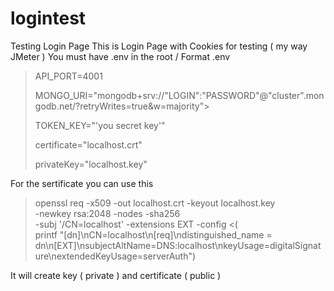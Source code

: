 # logintest
Testing Login Page
This is Login Page with Cookies for testing ( my way JMeter )
You must have .env in the root / 
Format .env
> 
>API_PORT=4001
>
>MONGO_URI="mongodb+srv://"LOGIN":"PASSWORD"@"cluster".mongodb.net/?retryWrites=true&w=majority">
>
>TOKEN_KEY="'you secret key'"
>
>certificate="localhost.crt"
>
>privateKey="localhost.key"
  
For the sertificate you can use this 
>  openssl req -x509 -out localhost.crt -keyout localhost.key \
>  -newkey rsa:2048 -nodes -sha256 \
>  -subj '/CN=localhost' -extensions EXT -config <( \
>   printf "[dn]\nCN=localhost\n[req]\ndistinguished_name = dn\n[EXT]\nsubjectAltName=DNS:localhost\nkeyUsage=digitalSignature\nextendedKeyUsage=serverAuth")
                                                   
                                               
It will create key ( private ) and certificate ( public )
                                                   
